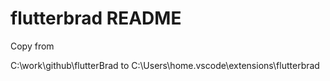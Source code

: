 # flutterbrad README

Copy from

C:\work\github\flutterBrad
to
C:\Users\home\.vscode\extensions\flutterbrad